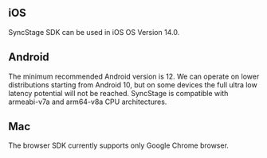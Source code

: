 ## iOS

SyncStage SDK can be used in iOS OS Version 14.0.

## Android

The minimum recommended Android version is 12. We can operate on lower distributions starting from Android 10, but on some devices the full ultra low latency potential will not be reached. SyncStage is compatible with armeabi-v7a and arm64-v8a CPU architectures.


## Mac

The browser SDK currently supports only Google Chrome browser.